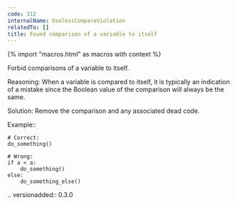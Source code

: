```yaml
---
code: 312
internalName: UselessCompareViolation
relatedTo: []
title: Found comparison of a variable to itself
---
```


{% import "macros.html" as macros with context %}

Forbid comparisons of a variable to itself.

Reasoning: When a variable is compared to itself, it is typically an
indication of a mistake since the Boolean value of the comparison will
always be the same.

Solution: Remove the comparison and any associated dead code.

Example::

    # Correct:
    do_something()
    
    # Wrong:
    if a < a:
        do_something()
    else:
        do_something_else()

.. versionadded:: 0.3.0